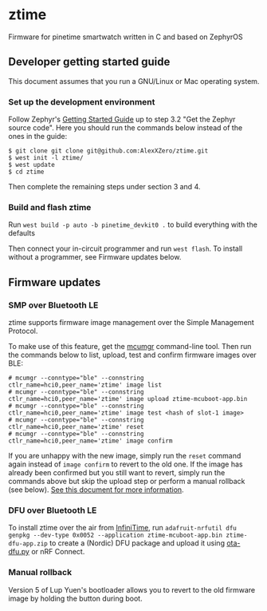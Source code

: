 # ztime
Firmware for pinetime smartwatch written in C and based on ZephyrOS

## Developer getting started guide

This document assumes that you run a GNU/Linux or Mac operating system.

### Set up the development environment

Follow Zephyr's [Getting Started Guide](https://docs.zephyrproject.org/latest/getting_started/index.html)
up to step 3.2 "Get the Zephyr source code". Here you should run the commands
below instead of the ones in the guide:

```
$ git clone git clone git@github.com:AlexXZero/ztime.git
$ west init -l ztime/
$ west update
$ cd ztime
```

Then complete the remaining steps under section 3 and 4.

### Build and flash ztime

Run `west build -p auto -b pinetime_devkit0 .` to build everything with the defaults

Then connect your in-circuit programmer and run `west flash`. To install
without a programmer, see Firmware updates below.

## Firmware updates

### SMP over Bluetooth LE

ztime supports firmware image management over the Simple Management Protocol.

To make use of this feature, get the
[mcumgr](https://github.com/apache/mynewt-mcumgr#command-line-tool) command-line
tool. Then run the commands below to list, upload, test and confirm firmware
images over BLE:

```
# mcumgr --conntype="ble" --connstring ctlr_name=hci0,peer_name='ztime' image list
# mcumgr --conntype="ble" --connstring ctlr_name=hci0,peer_name='ztime' image upload ztime-mcuboot-app.bin
# mcumgr --conntype="ble" --connstring ctlr_name=hci0,peer_name='ztime' image test <hash of slot-1 image>
# mcumgr --conntype="ble" --connstring ctlr_name=hci0,peer_name='ztime' reset
# mcumgr --conntype="ble" --connstring ctlr_name=hci0,peer_name='ztime' image confirm
```

If you are unhappy with the new image, simply run the `reset` command again
instead of `image confirm` to revert to the old one. If the image has already
been confirmed but you still want to revert, simply run the commands above but
skip the upload step or perform a manual rollback (see below). [See this
document for more
information](https://docs.zephyrproject.org/latest/samples/subsys/mgmt/mcumgr/smp_svr/README.html).

### DFU over Bluetooth LE

To install ztime over the air from
[InfiniTime](https://github.com/JF002/Pinetime), run
`adafruit-nrfutil dfu genpkg --dev-type 0x0052 --application ztime-mcuboot-app.bin ztime-dfu-app.zip`
to create a (Nordic) DFU package and upload it using
[ota-dfu.py](https://github.com/JF002/Pinetime/tree/master/bootloader/ota-dfu-python)
or nRF Connect.

### Manual rollback

Version 5 of Lup Yuen's bootloader allows you to revert to the old firmware
image by holding the button during boot.
